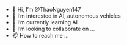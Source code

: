 - 👋 Hi, I’m @ThaoNguyen147
- 👀 I’m interested in AI, autonomous vehicles
- 🌱 I’m currently learning AI
- 💞️ I’m looking to collaborate on ...
- 📫 How to reach me ...

<!---
ThaoNguyen147/ThaoNguyen147 is a ✨ special ✨ repository because its `README.md` (this file) appears on your GitHub profile.
You can click the Preview link to take a look at your changes.
--->
